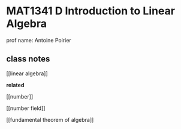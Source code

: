 # MAT1341 D Introduction to Linear Algebra

prof name: Antoine Poirier

## class notes

[[linear algebra]]

**related**

[[number]]

[[number field]]

[[fundamental theorem of algebra]]
